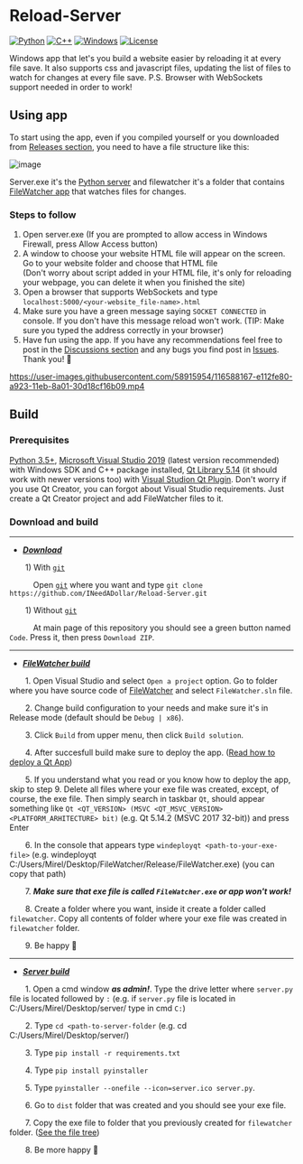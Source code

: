 # Reload-Server
[![Python](https://img.shields.io/badge/language-python-%23fff800?style=plastic&logo=appveyor)](https://en.wikipedia.org/wiki/Python_(programming_language))
[![C++](https://img.shields.io/badge/language-C%2B%2B-%23f34b7d.svg?style=plastic)](https://en.wikipedia.org/wiki/C%2B%2B)
[![Windows](https://img.shields.io/badge/platform-Windows-0078d7.svg?style=plastic)](https://en.wikipedia.org/wiki/Microsoft_Windows)
[![License](https://img.shields.io/github/github/license/INeedADollar/Reload-Server?style=plastic)](LICENSE)

Windows app that let's you build a website easier by reloading it at every file save. It also supports css and javascript files, updating the list of files to watch for changes at every file save. P.S. Browser with WebSockets support needed in order to work!

## Using app

To start using the app, even if you compiled yourself or you downloaded from [Releases section](https://github.com/INeedADollar/Reload-Server/releases), you need to have a file structure like this:

![image](https://user-images.githubusercontent.com/58915954/116579595-339bed00-a91b-11eb-944b-faaa45dc2f58.png)

Server.exe it's the [Python server](src/server/server.py) and filewatcher it's a folder that contains [FileWatcher app](src/filewatcher) that watches files for changes. 

### Steps to follow
1. Open server.exe (If you are prompted to allow access in Windows Firewall, press Allow Access button) 
2. A window to choose your website HTML file will appear on the screen. Go to your website folder and choose that HTML file 
<br>(Don't worry about script added in your HTML file, it's only for reloading your webpage, you can delete it when you finished the site)
4. Open a browser that supports WebSockets and type `localhost:5000/<your-website_file-name>.html`
5. Make sure you have a green message saying `SOCKET CONNECTED` in console. If you don't have this message reload won't work. (TIP: Make sure you typed the address correctly in your browser)
6. Have fun using the app. If you have any recommendations feel free to post in the [Discussions section](https://github.com/INeedADollar/Reload-Server/discussions) and any bugs you find post in [Issues](https://github.com/INeedADollar/Reload-Server/issues). Thank you! 🤗


https://user-images.githubusercontent.com/58915954/116588167-e112fe80-a923-11eb-8a01-30d18cf16b09.mp4


## Build

### Prerequisites
[Python 3.5+](https://www.python.org/downloads/), [Microsoft Visual Studio 2019](https://visualstudio.microsoft.com/) (latest version recommended) with Windows SDK and C++ package installed, [Qt Library 5.14](https://www.qt.io/download) (it should work with newer versions too) with [Visual Studion Qt Plugin](https://marketplace.visualstudio.com/items?itemName=TheQtCompany.QtVisualStudioTools-19123).
Don't worry if you use Qt Creator, you can forgot about Visual Studio requirements. Just create a Qt Creator project and add FileWatcher files to it.
  
### Download and build

---
* <ins>***Download***</ins>

&emsp;&emsp;1) With [`git`](https://git-scm.com/)

&emsp;&emsp;&emsp;Open [`git`](https://git-scm.com/) where you want and type `git clone https://github.com/INeedADollar/Reload-Server.git`

&emsp;&emsp;1) Without [`git`](https://git-scm.com/)

&emsp;&emsp;&emsp;At main page of this repository you should see a green button named `Code`. Press it, then press `Download ZIP`.

---
* <ins>***FileWatcher build***</ins>

&emsp;&emsp;1. Open Visual Studio and select `Open a project` option. Go to folder where you have source code of [FileWatcher](src/filewatcher) and select `FileWatcher.sln` file.

&emsp;&emsp;2. Change build configuration to your needs and make sure it's in Release mode (default should be `Debug | x86`).

&emsp;&emsp;3. Click `Build` from upper menu, then click `Build solution`.

&emsp;&emsp;4. After succesfull build make sure to deploy the app. ([Read how to deploy a Qt App](https://doc.qt.io/qt-5/windows-deployment.html))

&emsp;&emsp;5. If you understand what you read or you know how to deploy the app, skip to step 9. Delete all files where your exe file was created, except, of course, the exe file. Then simply search in taskbar `Qt`, should appear something like `Qt <QT_VERSION> (MSVC <QT_MSVC_VERSION> <PLATFORM_ARHITECTURE> bit)` (e.g. Qt 5.14.2 (MSVC 2017 32-bit)) and press Enter

&emsp;&emsp;6. In the console that appears type `windeployqt <path-to-your-exe-file>` (e.g. windeployqt C:/Users/Mirel/Desktop/FileWatcher/Release/FileWatcher.exe) (you can copy that path)

&emsp;&emsp;7. ***Make sure that exe file is called `FileWatcher.exe` or app won't work!***

&emsp;&emsp;8. Create a folder where you want, inside it create a folder called `filewatcher`. Copy all contents of folder where your exe file was created in `filewatcher` folder.

&emsp;&emsp;9. Be happy 🤠

---
* <ins>***Server build***</ins>

&emsp;&emsp;1. Open a cmd window ***as admin!***. Type the drive letter where `server.py` file is located followed by `:` (e.g. if `server.py` file is located in C:/Users/Mirel/Desktop/server/ type in cmd `C:`)

&emsp;&emsp;2. Type `cd <path-to-server-folder` (e.g. cd C:/Users/Mirel/Desktop/server/)

&emsp;&emsp;3. Type `pip install -r requirements.txt`

&emsp;&emsp;4. Type `pip install pyinstaller`

&emsp;&emsp;5. Type `pyinstaller --onefile --icon=server.ico server.py`. 

&emsp;&emsp;6. Go to `dist` folder that was created and you should see your exe file.

&emsp;&emsp;7. Copy the exe file to folder that you previously created for `filewatcher` folder. ([See the file tree](https://github.com/INeedADollar/Reload-Server#using-app))

&emsp;&emsp;8. Be more happy 🤠
